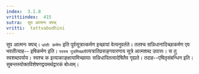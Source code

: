 ```yaml
---
index:  3.1.8
vrittiindex:  415
sutra:  सुप आत्मनः क्यच्
vritti:  tattvabodhini 
---
```


सुप आत्मनः क्यच्। `धातोः कर्मणः` इति पूर्वसूत्रात्कर्मण इच्छायां वेत्यनुवर्तते। ततश्च सन्निधानादिच्छाकर्मण एव भवतीत्याह-- इषिकर्मण इति। `परस्य पुत्रमिच्छती`त्यत्रातिप्रसङ्गवारणाय सूत्रे आत्मशब्द उपात्तः। स तु स्वशब्दपर्याय। स्वश्च क इत्याकाङ्क्षायामिच्छायाः सन्निधापितत्वादेषितैव गृह्यते। तदाह--एषितृसंबन्धिन इति। सुबन्तस्योक्तविशेषणद्वयमर्थद्वारकं बोध्यम्। 

